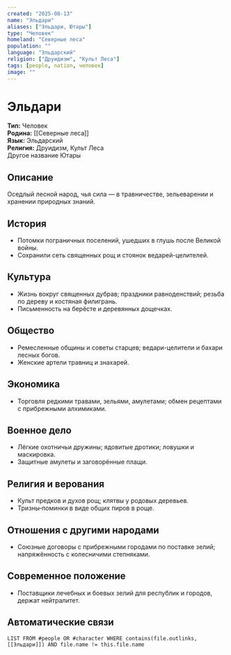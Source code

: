 ```yaml
---
created: "2025-08-13"
name: "Эльдари"
aliases: ["Эльдари, Ютары"]
type: "Человек"
homeland: "Северные леса"
population: ""
language: "Эльдарский"
religion: ["Друидизм", "Культ Леса"]
tags: [people, nation, человек]
image: ""
---
```

# Эльдари

**Тип:** Человек  
**Родина:** [[Северные леса]]  
**Язык:** Эльдарский  
**Религия:** Друидизм, Культ Леса  
Другое название Ютары
## Описание
Оседлый лесной народ, чья сила — в травничестве, зельеварении и хранении природных знаний.

## История
- Потомки пограничных поселений, ушедших в глушь после Великой войны.  
- Сохранили сеть священных рощ и стоянок ведарей-целителей.

## Культура
- Жизнь вокруг священных дубрав; праздники равноденствий; резьба по дереву и костяная филигрань.  
- Письменность на берёсте и деревянных дощечках.

## Общество
- Ремесленные общины и советы старцев; ведари-целители и бахари лесных богов.  
- Женские артели травниц и знахарей.

## Экономика
- Торговля редкими травами, зельями, амулетами; обмен рецептами с прибрежными алхимиками.

## Военное дело
- Лёгкие охотничьи дружины; ядовитые дротики; ловушки и маскировка.  
- Защитные амулеты и заговорённые плащи.

## Религия и верования
- Культ предков и духов рощ; клятвы у родовых деревьев.  
- Тризны‑поминки в виде общих пиров в роще.

## Отношения с другими народами
- Союзные договоры с прибрежными городами по поставке зелий; напряжённость с колесничими степняками.

## Современное положение
- Поставщики лечебных и боевых зелий для республик и городов, держат нейтралитет.

## Автоматические связи
```dataview
LIST FROM #people OR #character WHERE contains(file.outlinks, [[Эльдари]]) AND file.name != this.file.name
```

